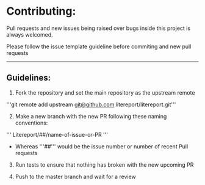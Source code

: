 # Contributing:

Pull requests and new issues being raised over bugs inside this project is always welcomed. 

Please follow the issue template guideline before commiting and new pull requests

--------------------------------------------------------------------

## Guidelines:

1. Fork the repository and set the main repository as the upstream remote

'''git remote add upstream git@github.com:litereport/litereport.git'''

2. Make a new branch with the new PR following these naming conventions:

'''
Litereport/##/name-of-issue-or-PR
'''

* Whereas '''##''' would be the issue number or number of recent Pull requests

3. Run tests to ensure that nothing has broken with the new upcoming PR

4. Push to the master branch and wait for a review

